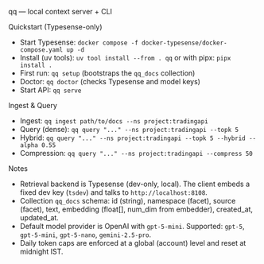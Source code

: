 qq — local context server + CLI

Quickstart (Typesense-only)

- Start Typesense: `docker compose -f docker-typesense/docker-compose.yaml up -d`
- Install (uv tools): `uv tool install --from . qq` or with pipx: `pipx install .`
- First run: `qq setup` (bootstraps the `qq_docs` collection)
- Doctor: `qq doctor` (checks Typesense and model keys)
- Start API: `qq serve`

Ingest & Query

- Ingest: `qq ingest path/to/docs --ns project:tradingapi`
- Query (dense): `qq query "..." --ns project:tradingapi --topk 5`
- Hybrid: `qq query "..." --ns project:tradingapi --topk 5 --hybrid --alpha 0.55`
- Compression: `qq query "..." --ns project:tradingapi --compress 50`

Notes

- Retrieval backend is Typesense (dev-only, local). The client embeds a fixed dev key (`tsdev`) and talks to `http://localhost:8108`.
- Collection `qq_docs` schema: id (string), namespace (facet), source (facet), text, embedding (float[], num_dim from embedder), created_at, updated_at.
- Default model provider is OpenAI with `gpt-5-mini`. Supported: `gpt-5`, `gpt-5-mini`, `gpt-5-nano`, `gemini-2.5-pro`.
- Daily token caps are enforced at a global (account) level and reset at midnight IST.

